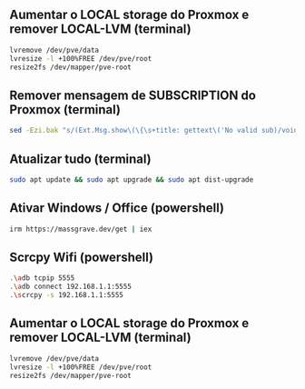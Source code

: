 ## Aumentar o LOCAL storage do Proxmox e remover LOCAL-LVM (terminal)

```bash
lvremove /dev/pve/data
lvresize -l +100%FREE /dev/pve/root
resize2fs /dev/mapper/pve-root
```

## Remover mensagem de SUBSCRIPTION do Proxmox (terminal)

```bash
sed -Ezi.bak "s/(Ext.Msg.show\(\{\s+title: gettext\('No valid sub)/void\(\{ \/\/\1/g" /usr/share/javascript/proxmox-widget-toolkit/proxmoxlib.js && systemctl restart pveproxy.service
```

## Atualizar tudo (terminal)

```bash
sudo apt update && sudo apt upgrade && sudo apt dist-upgrade
```

## Ativar Windows / Office (powershell)

```bash
irm https://massgrave.dev/get | iex
```

## Scrcpy Wifi (powershell)

```bash
.\adb tcpip 5555
.\adb connect 192.168.1.1:5555
.\scrcpy -s 192.168.1.1:5555
```

## Aumentar o LOCAL storage do Proxmox e remover LOCAL-LVM (terminal)

```bash
lvremove /dev/pve/data
lvresize -l +100%FREE /dev/pve/root
resize2fs /dev/mapper/pve-root
```
